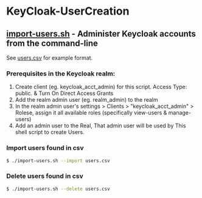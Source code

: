 # KeyCloak-UserCreation

## [import-users.sh](./import-users.sh) - Administer Keycloak accounts from the command-line
See [users.csv](./users.csv) for example format.
### Prerequisites in the Keycloak realm:
1. Create client (eg. keycloak_acct_admin) for this script. Access Type: public. & Turn On Direct Access Grants
1. Add the realm admin user (eg. realm_admin) to the realm
1. In the realm admin user's settings > Clients > "keycloak_acct_admin" > Rolese, assign it all available roles (specifically view-users & manage-users)
1. Add an admin user to the Real, That admin user will be used by This shell script to create Users.

### Import users found in csv
```sh
$ ./import-users.sh --import users.csv
```

### Delete users found in csv
```sh
$ ./import-users.sh --delete users.csv
```
